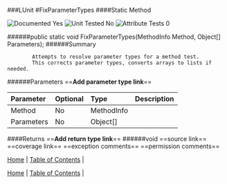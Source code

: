 ###LUnit
#FixParameterTypes
####Static Method

![Documented Yes](http://b.repl.ca/v1/Documented-Yes-brightgreen.png) ![Unit Tested No](http://b.repl.ca/v1/Unit%20Tested-No-lightgrey.png) ![Attribute Tests 0](http://b.repl.ca/v1/Attribute%20Tests-0-lightgrey.png)

######public static void FixParameterTypes(MethodInfo Method, Object[] Parameters);
######Summary

            Attempts to resolve parameter types for a method test.
            This corrects parameter types, converts arrays to lists if needed.
            
######Parameters
==__Add parameter type link__==

Parameter | Optional | Type | Description
:---  | :---  | :---  | :--- 
Method | No | MethodInfo | 
Parameters | No | Object[] | 

####Returns
==__Add return type link__==
######void
==source link==
==coverage link==
==exception comments==
==permission comments==

[Home](../../README.md) | [Table of Contents](../../TableOfContents.md) | 


[Home](../../README.md) | [Table of Contents](../../TableOfContents.md) | 

